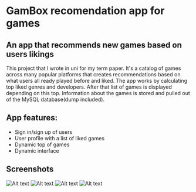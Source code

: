 # GamBox recomendation app for games

## An app that recommends new games based on users likings

This project that I wrote in uni for my term paper. It's a catalog of games across many popular platforms that creates recommendations based on what users all ready played before and liked. The app works by calculating top liked genres and developers. After that list of games is displayed depending on this top. Information about the games is stored and pulled out of the MySQL database(dump included).	

## App features:
* Sign in/sign up of users
* User profile with a list of liked games
* Dynamic top of games
* Dynamic interface

## Screenshots
![Alt text](/../screenshots/screenshots/Login.png?raw=true "Login screen")
![Alt text](/../screenshots/screenshots/Main.png?raw=true "Main page")
![Alt text](/../screenshots/screenshots/Profile.png?raw=true "User profile page")
![Alt text](/../screenshots/screenshots/Gameinfo.png?raw=true "Game info page")
